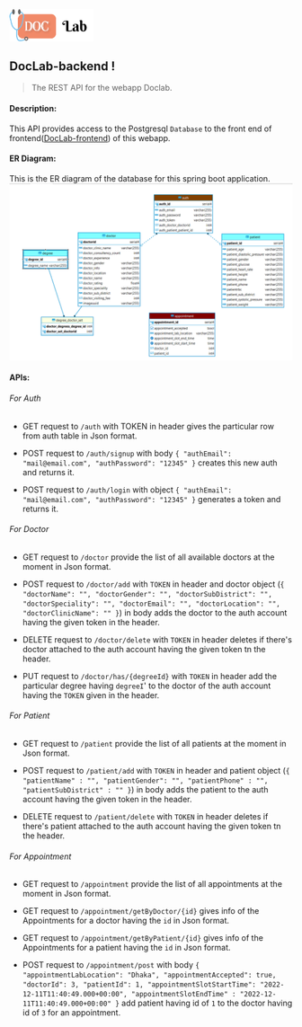 <img src="./logo2.png" alt="drawing" width="150"/> 

## DocLab-backend ! 
 >The REST API for the webapp Doclab.

#### Description:
This API provides access to the Postgresql `Database` to the front end of
frontend([DocLab-frontend](https://github.com/IIT-Project-Team/DocLab-frontend)) of this webapp.
#### ER Diagram:
This is the ER diagram of the database for this spring boot application.
![image info](./erdiagram.png)

#### APIs:
###### For Auth
* GET request to `/auth` with TOKEN in header gives the particular row from auth table in Json format.

* POST request to `/auth/signup` with body `{
  "authEmail": "mail@email.com",
  "authPassword": "12345"
  }`
  creates this new auth and returns it.

* POST request to `/auth/login` with object `{
  "authEmail": "mail@email.com",
  "authPassword": "12345"
  }` generates a token and returns it.

###### For Doctor 
* GET request to `/doctor` provide the list of all available
 doctors at the moment in Json format.

* POST request to `/doctor/add` with `TOKEN` in header and doctor object (`{
  "doctorName": "",
  "doctorGender": "",
  "doctorSubDistrict": "",
  "doctorSpeciality": "",
  "doctorEmail": "",
  "doctorLocation": "",
  "doctorClinicName": ""
  }`)
  in body adds the doctor to the auth account having the given token in the header.

* DELETE request to `/doctor/delete` with `TOKEN` in header deletes if there's doctor attached to the auth account having the given token tn the header.

* PUT request to `/doctor/has/{degreeId}` with `TOKEN` in header add the particular degree having `degreeI`' to the doctor of the auth account having the `TOKEN` given in the header. 


###### For Patient
* GET request to `/patient` provide the list of all
  patients at the moment in Json format.

* POST request to `/patient/add` with `TOKEN` in header and patient object (`{
  "patientName" : "",
  "patientGender": "",
  "patientPhone" : "",
  "patientSubDistrict" : ""
}`)
  in body adds the patient to the auth account having the given token in the header.

* DELETE request to `/patient/delete` with `TOKEN` in header deletes if there's patient attached to the auth account having the given token tn the header.


###### For Appointment
* GET request to `/appointment` provide the list of all appointments at the moment in Json format.

* GET request to `/appointment/getByDoctor/{id}` gives info of the Appointments for a doctor
  having the `id` in Json format.


* GET request to `/appointment/getByPatient/{id}` gives info of the Appointments for a patient
  having the `id` in Json format.

* POST request to `/appointment/post` with body 
  `{
  "appointmentLabLocation": "Dhaka",
  "appointmentAccepted": true,
  "doctorId": 3,
  "patientId": 1,
  "appointmentSlotStartTime": "2022-12-11T11:40:49.000+00:00",
  "appointmentSlotEndTime" : "2022-12-11T11:40:49.000+00:00"
  }`
  add patient having id of `1` to the doctor having id of `3` for an appointment.

